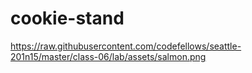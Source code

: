 # cookie-stand

https://raw.githubusercontent.com/codefellows/seattle-201n15/master/class-06/lab/assets/salmon.png